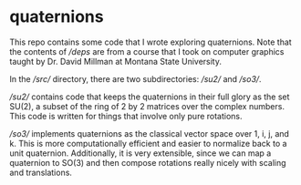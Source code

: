 # quaternions

This repo contains some code that I wrote exploring quaternions.
Note that the contents of */deps* are from a course that I took on computer graphics taught by Dr. David Millman at Montana State University.

In the */src/* directory, there are two subdirectories: */su2/* and */so3/*.

*/su2/* contains code that keeps the quaternions in their full glory as the set SU(2), a subset of the ring of 2 by 2 matrices over the complex numbers.
This code is written for things that involve only pure rotations.

*/so3/* implements quaternions as the classical vector space over 1, i, j, and k.
This is more computationally efficient and easier to normalize back to a unit quaternion.
Additionally, it is very extensible, since we can map a quaternion to SO(3) and then compose rotations really nicely with scaling and translations.
